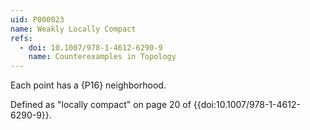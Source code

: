 ```yaml
---
uid: P000023
name: Weakly Locally Compact
refs:
  - doi: 10.1007/978-1-4612-6290-9
    name: Counterexamples in Topology
---
```


Each point has a {P16} neighborhood.

Defined as "locally compact" on page 20 of {{doi:10.1007/978-1-4612-6290-9}}.

